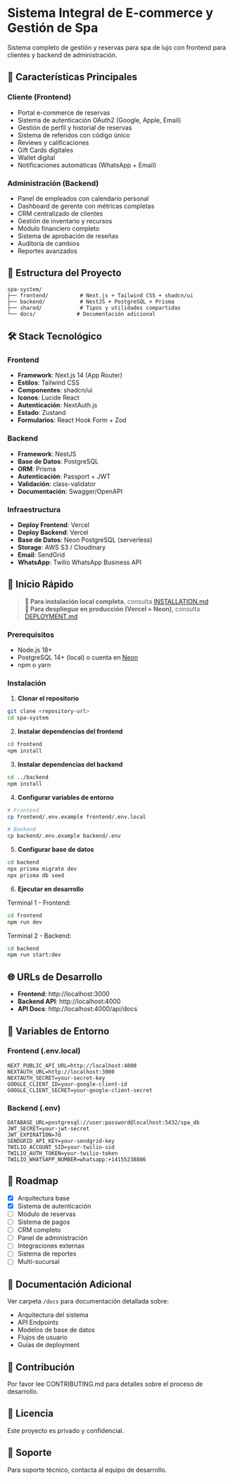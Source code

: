 # Sistema Integral de E-commerce y Gestión de Spa

Sistema completo de gestión y reservas para spa de lujo con frontend para clientes y backend de administración.

## 🚀 Características Principales

### Cliente (Frontend)
- Portal e-commerce de reservas
- Sistema de autenticación OAuth2 (Google, Apple, Email)
- Gestión de perfil y historial de reservas
- Sistema de referidos con código único
- Reviews y calificaciones
- Gift Cards digitales
- Wallet digital
- Notificaciones automáticas (WhatsApp + Email)

### Administración (Backend)
- Panel de empleados con calendario personal
- Dashboard de gerente con métricas completas
- CRM centralizado de clientes
- Gestión de inventario y recursos
- Módulo financiero completo
- Sistema de aprobación de reseñas
- Auditoría de cambios
- Reportes avanzados

## 📁 Estructura del Proyecto

```
spa-system/
├── frontend/          # Next.js + Tailwind CSS + shadcn/ui
├── backend/           # NestJS + PostgreSQL + Prisma
├── shared/            # Tipos y utilidades compartidas
└── docs/             # Documentación adicional
```

## 🛠️ Stack Tecnológico

### Frontend
- **Framework**: Next.js 14 (App Router)
- **Estilos**: Tailwind CSS
- **Componentes**: shadcn/ui
- **Iconos**: Lucide React
- **Autenticación**: NextAuth.js
- **Estado**: Zustand
- **Formularios**: React Hook Form + Zod

### Backend
- **Framework**: NestJS
- **Base de Datos**: PostgreSQL
- **ORM**: Prisma
- **Autenticación**: Passport + JWT
- **Validación**: class-validator
- **Documentación**: Swagger/OpenAPI

### Infraestructura
- **Deploy Frontend**: Vercel
- **Deploy Backend**: Vercel
- **Base de Datos**: Neon PostgreSQL (serverless)
- **Storage**: AWS S3 / Cloudinary
- **Email**: SendGrid
- **WhatsApp**: Twilio WhatsApp Business API

## 🚀 Inicio Rápido

> **📖 Para instalación local completa**, consulta [INSTALLATION.md](INSTALLATION.md)  
> **🚀 Para despliegue en producción (Vercel + Neon)**, consulta [DEPLOYMENT.md](DEPLOYMENT.md)

### Prerequisitos
- Node.js 18+
- PostgreSQL 14+ (local) o cuenta en [Neon](https://neon.tech)
- npm o yarn

### Instalación

1. **Clonar el repositorio**
```bash
git clone <repository-url>
cd spa-system
```

2. **Instalar dependencias del frontend**
```bash
cd frontend
npm install
```

3. **Instalar dependencias del backend**
```bash
cd ../backend
npm install
```

4. **Configurar variables de entorno**
```bash
# Frontend
cp frontend/.env.example frontend/.env.local

# Backend
cp backend/.env.example backend/.env
```

5. **Configurar base de datos**
```bash
cd backend
npx prisma migrate dev
npx prisma db seed
```

6. **Ejecutar en desarrollo**

Terminal 1 - Frontend:
```bash
cd frontend
npm run dev
```

Terminal 2 - Backend:
```bash
cd backend
npm run start:dev
```

## 🌐 URLs de Desarrollo

- **Frontend**: http://localhost:3000
- **Backend API**: http://localhost:4000
- **API Docs**: http://localhost:4000/api/docs

## 📝 Variables de Entorno

### Frontend (.env.local)
```env
NEXT_PUBLIC_API_URL=http://localhost:4000
NEXTAUTH_URL=http://localhost:3000
NEXTAUTH_SECRET=your-secret-key
GOOGLE_CLIENT_ID=your-google-client-id
GOOGLE_CLIENT_SECRET=your-google-client-secret
```

### Backend (.env)
```env
DATABASE_URL=postgresql://user:password@localhost:5432/spa_db
JWT_SECRET=your-jwt-secret
JWT_EXPIRATION=7d
SENDGRID_API_KEY=your-sendgrid-key
TWILIO_ACCOUNT_SID=your-twilio-sid
TWILIO_AUTH_TOKEN=your-twilio-token
TWILIO_WHATSAPP_NUMBER=whatsapp:+14155238886
```

## 🎯 Roadmap

- [x] Arquitectura base
- [x] Sistema de autenticación
- [ ] Módulo de reservas
- [ ] Sistema de pagos
- [ ] CRM completo
- [ ] Panel de administración
- [ ] Integraciones externas
- [ ] Sistema de reportes
- [ ] Multi-sucursal

## 📖 Documentación Adicional

Ver carpeta `/docs` para documentación detallada sobre:
- Arquitectura del sistema
- API Endpoints
- Modelos de base de datos
- Flujos de usuario
- Guías de deployment

## 🤝 Contribución

Por favor lee CONTRIBUTING.md para detalles sobre el proceso de desarrollo.

## 📄 Licencia

Este proyecto es privado y confidencial.

## 💬 Soporte

Para soporte técnico, contacta al equipo de desarrollo.
